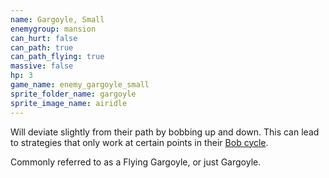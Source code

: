 ```yaml
---
name: Gargoyle, Small
enemygroup: mansion
can_hurt: false
can_path: true
can_path_flying: true
massive: false
hp: 3
game_name: enemy_gargoyle_small
sprite_folder_name: gargoyle
sprite_image_name: airidle
---
```


Will deviate slightly from their path by bobbing up and down. This can lead to strategies that only work at certain points in their [Bob cycle](#cycle).

Commonly referred to as a Flying Gargoyle, or just Gargoyle.